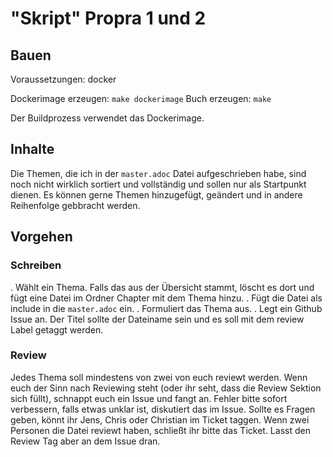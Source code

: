 # "Skript" Propra 1 und 2

## Bauen

Voraussetzungen: docker 

Dockerimage erzeugen: `make dockerimage`
Buch erzeugen: `make`

Der Buildprozess verwendet das Dockerimage. 

## Inhalte
Die Themen, die ich in der `master.adoc` Datei aufgeschrieben habe, sind noch nicht wirklich sortiert und vollständig und sollen nur als Startpunkt dienen. Es können gerne Themen hinzugefügt, geändert und in andere Reihenfolge gebbracht werden.

## Vorgehen

### Schreiben

. Wählt ein Thema. Falls das aus der Übersicht stammt, löscht es dort und fügt eine Datei im Ordner Chapter mit dem Thema hinzu.
. Fügt die Datei als include in die `master.adoc` ein.
. Formuliert das Thema aus.
. Legt ein Github Issue an. Der Titel sollte der Dateiname sein und es soll mit dem review Label getaggt werden.  

### Review
Jedes Thema soll mindestens von zwei von euch reviewt werden. Wenn euch der Sinn nach Reviewing steht (oder ihr seht, dass die Review Sektion sich füllt), schnappt euch ein Issue und fangt an. Fehler bitte sofort verbessern, falls etwas unklar ist, diskutiert das im Issue. Sollte es Fragen geben, könnt ihr Jens, Chris oder Christian im Ticket taggen. 
Wenn zwei Personen die Datei reviewt haben, schließt ihr bitte das Ticket. Lasst den Review Tag aber an dem Issue dran.
